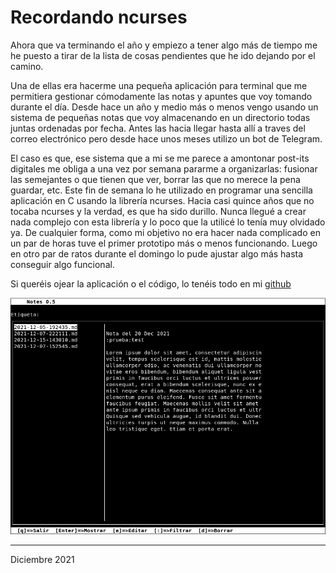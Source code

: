 # Recordando ncurses


Ahora que va terminando el año y empiezo a tener algo más de tiempo me he puesto a tirar de la lista de cosas pendientes que he ido dejando por el camino.

Una de ellas era hacerme una pequeña aplicación para terminal que me permitiera gestionar cómodamente las notas y apuntes que voy tomando durante el día. Desde hace un año y medio más o menos vengo usando un sistema de pequeñas notas que voy almacenando en un directorio todas juntas ordenadas por fecha. Antes las hacia llegar hasta allí a traves del correo electrónico pero desde hace unos meses utilizo un bot de Telegram.

El caso es que, ese sistema que a mi se me parece a amontonar post-its digitales me obliga a una vez por semana pararme a organizarlas: fusionar las semejantes o que tienen que ver, borrar las que no merece la pena guardar, etc. Este fin de semana lo he utilizado en programar una sencilla aplicación en C usando la librería ncurses. Hacia casi quince años que no tocaba ncurses y la verdad, es que ha sido durillo. Nunca llegué a crear nada complejo con esta librería y lo poco que la utilicé lo tenía muy olvidado ya. De cualquier forma, como mi objetivo no era hacer nada complicado en un par de horas tuve el primer prototipo más o menos funcionando. Luego en otro par de ratos durante el domingo lo pude ajustar algo más hasta conseguir algo funcional.

Si queréis ojear la aplicación o el código, lo tenéis todo en mi [github](https://github.com/sdemingo/notes)


![](../img/captura-notes.png)


---

Diciembre 2021
